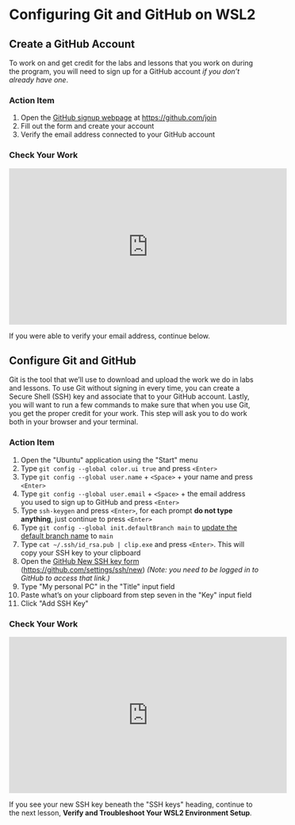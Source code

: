 # Configuring Git and GitHub on WSL2

## Create a GitHub Account

To work on and get credit for the labs and lessons that you work on during the
program, you will need to sign up for a GitHub account _if you don’t already
have one_.

### Action Item

1. Open the [GitHub signup webpage][] at https://github.com/join
2. Fill out the form and create your account
3. Verify the email address connected to your GitHub account

[GitHub signup webpage]: https://github.com/join

### Check Your Work

<iframe width="560" height="315" src="https://www.youtube.com/embed/mFZOVj8hago" frameborder="0" allow="accelerometer; autoplay; clipboard-write; encrypted-media; gyroscope; picture-in-picture" allowfullscreen></iframe>

If you were able to verify your email address, continue below.

## Configure Git and GitHub

Git is the tool that we’ll use to download and upload the work we do in labs and
lessons. To use Git without signing in every time, you can create a Secure Shell
(SSH) key and associate that to your GitHub account. Lastly, you will want to
run a few commands to make sure that when you use Git, you get the proper credit
for your work. This step will ask you to do work both in your browser and your
terminal.

### Action Item

1. Open the "Ubuntu" application using the "Start" menu
2. Type `git config --global color.ui true` and press `<Enter>`
3. Type `git config --global user.name` + `<Space>` + your name and press `<Enter>`
4. Type `git config --global user.email` + `<Space>` + the email address you
   used to sign up to GitHub and press `<Enter>`
5. Type `ssh-keygen` and press `<Enter>`, for each prompt **do not type anything**,
   just continue to press `<Enter>`
6. Type `git config --global init.defaultBranch main` to
   [update the default branch name][] to `main`
7. Type `cat ~/.ssh/id_rsa.pub | clip.exe` and press `<Enter>`. This will copy your SSH key to your clipboard
8. Open the [GitHub New SSH key form][ssh form] (https://github.com/settings/ssh/new)
   _(Note: you need to be logged in to GitHub to access that link.)_
9. Type "My personal PC" in the "Title" input field
10. Paste what’s on your clipboard from step seven in the "Key" input field
11. Click "Add SSH Key"

[ssh form]: https://github.com/settings/ssh/new
[update the default branch name]: https://github.com/github/renaming

### Check Your Work

<iframe width="560" height="315" src="https://www.youtube.com/embed/ZosWXqhYD00" frameborder="0" allow="accelerometer; autoplay; clipboard-write; encrypted-media; gyroscope; picture-in-picture" allowfullscreen></iframe>

If you see your new SSH key beneath the "SSH keys" heading, continue to the next
lesson, **Verify and Troubleshoot Your WSL2 Environment Setup**.
